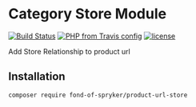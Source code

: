 # Category Store Module
[![Build Status](https://travis-ci.org/fond-of/spryker-product-url-store.svg?branch=master)](https://travis-ci.org/fond-of/spryker-product-url-store)
[![PHP from Travis config](https://img.shields.io/travis/php-v/symfony/symfony.svg)](https://php.net/)
[![license](https://img.shields.io/github/license/mashape/apistatus.svg)](https://packagist.org/packages/fond-of-spryker/product-url-store)

Add Store Relationship to product url


## Installation

```
composer require fond-of-spryker/product-url-store
```